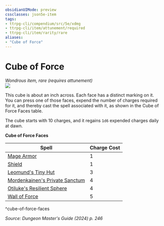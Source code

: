 ```yaml
---
obsidianUIMode: preview
cssclasses: json5e-item
tags:
- ttrpg-cli/compendium/src/5e/xdmg
- ttrpg-cli/item/attunement/required
- ttrpg-cli/item/rarity/rare
aliases: 
- "Cube of Force"
---
```

# Cube of Force
*Wondrous item, rare (requires attunement)*  
![](2-Mechanics/CLI/items/img/cube-of-force.webp#right)


This cube is about an inch across. Each face has a distinct marking on it. You can press one of those faces, expend the number of charges required for it, and thereby cast the spell associated with it, as shown in the Cube of Force Faces table.

The cube starts with 10 charges, and it regains `1d6` expended charges daily at dawn.

**Cube of Force Faces**

| Spell | Charge Cost |
|-------|-------------|
| [Mage Armor](2-Mechanics/CLI/spells/mage-armor-xphb.md) | 1 |
| [Shield](2-Mechanics/CLI/spells/shield-xphb.md) | 1 |
| [Leomund's Tiny Hut](2-Mechanics/CLI/spells/leomunds-tiny-hut-xphb.md) | 3 |
| [Mordenkainen's Private Sanctum](2-Mechanics/CLI/spells/mordenkainens-private-sanctum-xphb.md) | 4 |
| [Otiluke's Resilient Sphere](2-Mechanics/CLI/spells/otilukes-resilient-sphere-xphb.md) | 4 |
| [Wall of Force](2-Mechanics/CLI/spells/wall-of-force-xphb.md) | 5 |
^cube-of-force-faces

*Source: Dungeon Master's Guide (2024) p. 246*